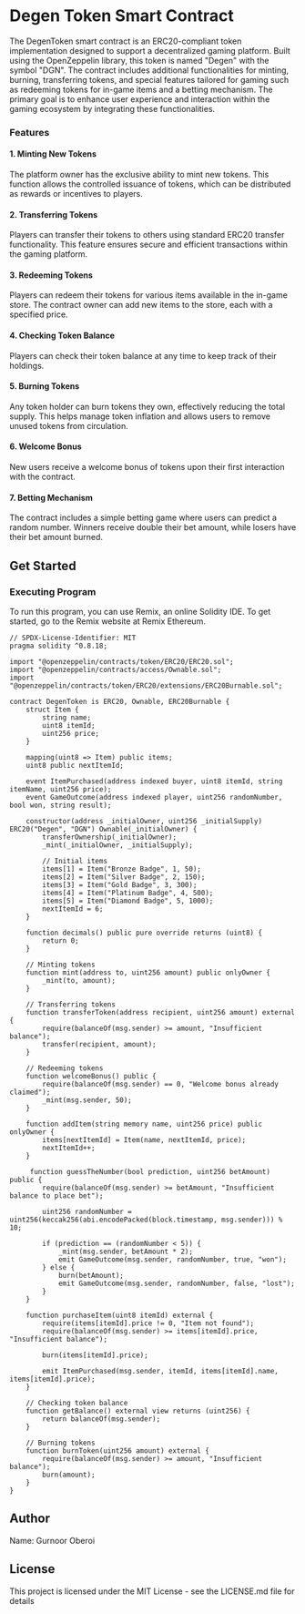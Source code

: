 # Degen Token Smart Contract

The DegenToken smart contract is an ERC20-compliant token implementation designed to support a decentralized gaming platform. Built using the OpenZeppelin library, this token is named "Degen" with the symbol "DGN". The contract includes additional functionalities for minting, burning, transferring tokens, and special features tailored for gaming such as redeeming tokens for in-game items and a betting mechanism. The primary goal is to enhance user experience and interaction within the gaming ecosystem by integrating these functionalities.

### Features
#### 1. Minting New Tokens
The platform owner has the exclusive ability to mint new tokens. This function allows the controlled issuance of tokens, which can be distributed as rewards or incentives to players.

#### 2. Transferring Tokens
Players can transfer their tokens to others using standard ERC20 transfer functionality. This feature ensures secure and efficient transactions within the gaming platform.

#### 3. Redeeming Tokens
Players can redeem their tokens for various items available in the in-game store. The contract owner can add new items to the store, each with a specified price.

#### 4. Checking Token Balance
Players can check their token balance at any time to keep track of their holdings.

#### 5. Burning Tokens
Any token holder can burn tokens they own, effectively reducing the total supply. This helps manage token inflation and allows users to remove unused tokens from circulation.

#### 6. Welcome Bonus
New users receive a welcome bonus of tokens upon their first interaction with the contract.

#### 7. Betting Mechanism
The contract includes a simple betting game where users can predict a random number. Winners receive double their bet amount, while losers have their bet amount burned.

## Get Started
### Executing Program 
To run this program, you can use Remix, an online Solidity IDE. To get started, go to the Remix website at Remix Ethereum.


``` Solidity
// SPDX-License-Identifier: MIT
pragma solidity ^0.8.18;

import "@openzeppelin/contracts/token/ERC20/ERC20.sol";
import "@openzeppelin/contracts/access/Ownable.sol";
import "@openzeppelin/contracts/token/ERC20/extensions/ERC20Burnable.sol";

contract DegenToken is ERC20, Ownable, ERC20Burnable {
    struct Item {
        string name;
        uint8 itemId;
        uint256 price;
    }

    mapping(uint8 => Item) public items;
    uint8 public nextItemId;

    event ItemPurchased(address indexed buyer, uint8 itemId, string itemName, uint256 price);
    event GameOutcome(address indexed player, uint256 randomNumber, bool won, string result);

    constructor(address _initialOwner, uint256 _initialSupply) ERC20("Degen", "DGN") Ownable(_initialOwner) {
        transferOwnership(_initialOwner);
        _mint(_initialOwner, _initialSupply);

        // Initial items
        items[1] = Item("Bronze Badge", 1, 50);
        items[2] = Item("Silver Badge", 2, 150);
        items[3] = Item("Gold Badge", 3, 300);
        items[4] = Item("Platinum Badge", 4, 500);
        items[5] = Item("Diamond Badge", 5, 1000);
        nextItemId = 6;
    }

    function decimals() public pure override returns (uint8) {
        return 0;
    }

    // Minting tokens
    function mint(address to, uint256 amount) public onlyOwner {
        _mint(to, amount);
    }

    // Transferring tokens
    function transferToken(address recipient, uint256 amount) external {
        require(balanceOf(msg.sender) >= amount, "Insufficient balance");
        transfer(recipient, amount);
    }

    // Redeeming tokens
    function welcomeBonus() public {
        require(balanceOf(msg.sender) == 0, "Welcome bonus already claimed");
        _mint(msg.sender, 50);
    }

    function addItem(string memory name, uint256 price) public onlyOwner {
        items[nextItemId] = Item(name, nextItemId, price);
        nextItemId++;
    }

     function guessTheNumber(bool prediction, uint256 betAmount) public {
        require(balanceOf(msg.sender) >= betAmount, "Insufficient balance to place bet");

        uint256 randomNumber = uint256(keccak256(abi.encodePacked(block.timestamp, msg.sender))) % 10;

        if (prediction == (randomNumber < 5)) {
            _mint(msg.sender, betAmount * 2);
            emit GameOutcome(msg.sender, randomNumber, true, "won");
        } else {
            burn(betAmount);
            emit GameOutcome(msg.sender, randomNumber, false, "lost");
        }
    }

    function purchaseItem(uint8 itemId) external {
        require(items[itemId].price != 0, "Item not found");
        require(balanceOf(msg.sender) >= items[itemId].price, "Insufficient balance");

        burn(items[itemId].price);

        emit ItemPurchased(msg.sender, itemId, items[itemId].name, items[itemId].price);
    }

    // Checking token balance
    function getBalance() external view returns (uint256) {
        return balanceOf(msg.sender);
    }

    // Burning tokens
    function burnToken(uint256 amount) external {
        require(balanceOf(msg.sender) >= amount, "Insufficient balance");
        burn(amount);
    }
}
```

## Author
Name: Gurnoor Oberoi

## License
This project is licensed under the MIT License - see the LICENSE.md file for details

